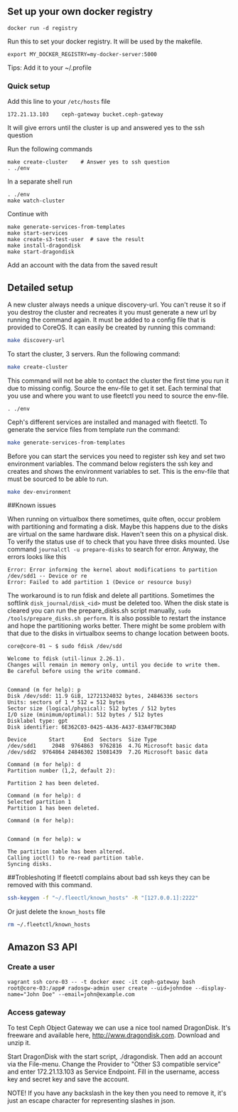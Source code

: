 
## Set up your own docker registry

	docker run -d registry 

Run this to set your docker registry. It will be used by the makefile.

	export MY_DOCKER_REGISTRY=my-docker-server:5000

Tips: Add it to your ~/.profile

### Quick setup

Add this line to your ```/etc/hosts``` file

	172.21.13.103    ceph-gateway bucket.ceph-gateway


It will give errors until the cluster is up and answered yes to the ssh question

Run the following commands

	make create-cluster    # Answer yes to ssh question
	. ./env

In a separate shell run

	. ./env
	make watch-cluster

Continue with

	make generate-services-from-templates
	make start-services
	make create-s3-test-user  # save the result
	make install-dragondisk
	make start-dragondisk	

Add an account with the data from the saved result


## Detailed setup

A new cluster always needs a unique discovery-url. You can't reuse it so if you destroy the cluster and recreates it you must generate a new url by running the command again. It must be added to a config file that is provided to CoreOS. It can easily be created by running this command:

``` bash
make discovery-url
```

To start the cluster, 3 servers. Run the following command:

``` bash
make create-cluster
```

This command will not be able to contact the cluster the first time you run it due to missing config. Source the env-file to get it set. Each terminal that you use and where you want to use fleetctl you need to source the env-file.

	. ./env

Ceph's different services are installed and managed with fleetctl. To generate the service files from template run the command:

``` bash
make generate-services-from-templates
```

Before you can start the services you need to register ssh key and set two environment variables. The command below registers the ssh key and creates and shows the environment variables to set. This is the env-file that must be sourced to be able to run. 

``` bash
make dev-environment
```

##Known issues

When running on virtualbox there sometimes, quite often, occur problem with partitioning and formating a disk. Maybe this happens due to the disks are virtual on the same hardware disk. Haven't seen this on a physical disk.
To verify the status use ```df``` to check that you have three disks mounted.
Use command ```journalctl -u prepare-disks``` to search for error. Anyway, the errors looks like this

    Error: Error informing the kernel about modifications to partition /dev/sdd1 -- Device or re
    Error: Failed to add partition 1 (Device or resource busy)

The workaround is to run fdisk and delete all partitions. Sometimes the softlink ```disk_journal/disk_<id>``` must be deleted too. When the disk state is cleared you can run the prepare_disks.sh script manually, ```sudo /tools/prepare_disks.sh perform```. It is also possible to restart the instance and hope the partitioning works better. There might be some problem with that due to the disks in virtualbox seems to change location between boots.

    core@core-01 ~ $ sudo fdisk /dev/sdd

    Welcome to fdisk (util-linux 2.26.1).
    Changes will remain in memory only, until you decide to write them.
    Be careful before using the write command.


    Command (m for help): p
    Disk /dev/sdd: 11.9 GiB, 12721324032 bytes, 24846336 sectors
    Units: sectors of 1 * 512 = 512 bytes
    Sector size (logical/physical): 512 bytes / 512 bytes
    I/O size (minimum/optimal): 512 bytes / 512 bytes
    Disklabel type: gpt
    Disk identifier: 6E362C03-0425-4A36-A437-83A4F7BC30AD

    Device       Start      End  Sectors  Size Type
    /dev/sdd1     2048  9764863  9762816  4.7G Microsoft basic data
    /dev/sdd2  9764864 24846302 15081439  7.2G Microsoft basic data

    Command (m for help): d
    Partition number (1,2, default 2):  

    Partition 2 has been deleted.

    Command (m for help): d
    Selected partition 1
    Partition 1 has been deleted.

    Command (m for help): 


    Command (m for help): w

    The partition table has been altered.
    Calling ioctl() to re-read partition table.
    Syncing disks.

##Trobleshoting
If fleetctl complains about bad ssh keys they can be removed with this command.
``` bash
ssh-keygen -f "~/.fleectl/known_hosts" -R "[127.0.0.1]:2222"
```
Or just delete the ```known_hosts``` file
``` bash
rm ~/.fleetctl/known_hosts
```
## Amazon S3 API

### Create a user

	vagrant ssh core-03 -- -t docker exec -it ceph-gateway bash
	root@core-03:/app# radosgw-admin user create --uid=johndoe --display-name="John Doe" --email=john@example.com 

### Access gateway

To test Ceph Object Gateway we can use a nice tool named DragonDisk. It's freeware and available here, http://www.dragondisk.com. Download and unzip it.

Start DragonDisk with the start script, ./dragondisk. Then add an account via the File-menu. Change the Provider to "Other S3 compatible service" and enter 172.21.13.103 as Service Endpoint. Fill in the username, access key and secret key and save the account.

NOTE! If you have any backslash in the key then you need to remove it, it's just an escape character for representing slashes in json.

